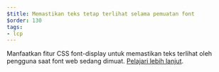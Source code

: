 ```yaml
---
$title: Memastikan teks tetap terlihat selama pemuatan font
$order: 130
tags:
- lcp
---
```


Manfaatkan fitur CSS font-display untuk memastikan teks terlihat oleh pengguna saat font web sedang dimuat. [Pelajari lebih lanjut](https://web.dev/font-display/).
